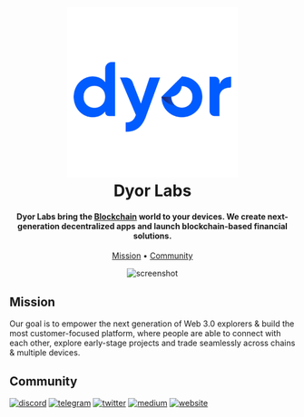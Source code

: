 <h1 align="center">
  <br>
  <a href="https://github.com/masxxiii/resources/blob/main/logo/dyor.png?raw=true"><img src="https://github.com/masxxiii/resources/blob/main/logo/dyor.png?raw=true" alt="DYOR" width="300"></a>
  <br>
  Dyor Labs
  <br>
</h1>

<h4 align="center">Dyor Labs bring the <a href="https://en.wikipedia.org/wiki/Blockchain">Blockchain</a> world to your devices. We create next-generation decentralized apps and launch blockchain-based financial solutions.</h4>

<p align="center">
  <a href="#mission">Mission</a> •
  <a href="#community">Community</a>
</p>

<div align="center">

![screenshot](https://lamynaals.com/assets/services/crypt.gif)

</div>

## Mission

Our goal is to empower the next generation of Web 3.0 explorers & build the most customer-focused platform, where people are able to connect with each other, explore early-stage projects and trade seamlessly across chains & multiple devices.


## Community

<a href="https://discord.com/invite/HxhDy9vVpT"><img src="https://img.shields.io/badge/Discord-5865F2?style=for-the-badge&logo=discord&logoColor=white" alt="discord"></a>
<a href="https://t.me/+gmN6ckDUKb0yZTY8"><img src="https://img.shields.io/badge/Telegram-2CA5E0?style=for-the-badge&logo=telegram&logoColor=white" alt="telegram"></a>
<a href="https://twitter.com/dyorexchange"><img src="https://img.shields.io/badge/Twitter-1DA1F2?style=for-the-badge&logo=twitter&logoColor=white" alt="twitter"></a>
<a href="https://medium.com/@dyorexchange"><img src="https://img.shields.io/badge/Medium-12100E?style=for-the-badge&logo=medium&logoColor=white" alt="medium"></a>
<a href="https://dyor.exchange"><img src="https://img.shields.io/badge/website-000000?style=for-the-badge&logo=About.me&logoColor=white" alt="website"></a>
